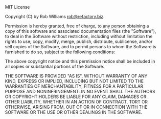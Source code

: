 MIT License

Copyright (C) by Rob Williams <rob@refactory.biz>.

Permission is hereby granted,
free of charge,
to any person obtaining a copy
of this software and associated documentation files (the "Software"),
to deal in the Software without restriction,
including without limitation the rights
to use, copy, modify, merge, publish, distribute, sublicense, and/or sell
copies of the Software,
and to permit persons
to whom the Software is furnished to do so,
subject to the following conditions:

The above copyright notice and this permission notice
shall be included in all copies
or substantial portions
of the Software.

THE SOFTWARE IS PROVIDED "AS IS",
WITHOUT WARRANTY OF ANY KIND, EXPRESS OR IMPLIED,
INCLUDING BUT NOT LIMITED TO THE WARRANTIES
OF MERCHANTABILITY,
FITNESS FOR A PARTICULAR PURPOSE
AND NONINFRINGEMENT.
IN NO EVENT
SHALL THE AUTHORS OR COPYRIGHT HOLDERS
BE LIABLE FOR ANY CLAIM, DAMAGES OR OTHER LIABILITY,
WHETHER IN AN ACTION OF CONTRACT, TORT OR OTHERWISE,
ARISING FROM, OUT OF OR IN CONNECTION
WITH THE SOFTWARE
OR THE USE OR OTHER DEALINGS
IN THE SOFTWARE.


